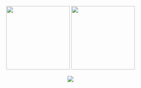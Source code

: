 <p align="center">
    <img height="170" src="https://github-readme-stats.vercel.app/api?username=sakurafisch&show_icons=true&theme=react">
    <img height="170" src="https://github-readme-stats.vercel.app/api/top-langs/?username=sakurafisch&langs_count=7&layout=compact&hide=less,objective-c,powershell,html,css,javascript,cmake,shell,ruby,batchfile,starlark,assembly,makefile,dockerfile,c,c%23&theme=react"
</p>

<p align="center">
    <img src="https://img.shields.io/badge/Typescript-007ACC?style=flat-square&logo=TypeScript&logoColor=ffffff" />
</p>
